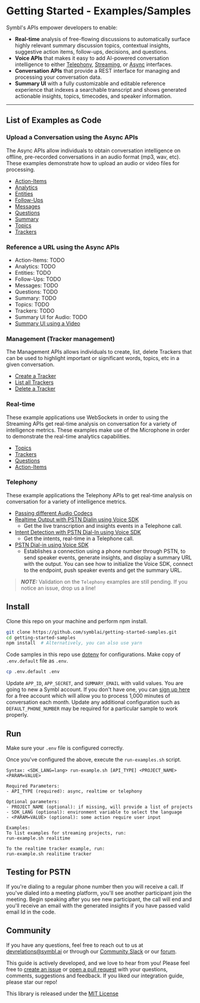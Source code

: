 # Getting Started - Examples/Samples

Symbl's APIs empower developers to enable: 
- **Real-time** analysis of free-flowing discussions to automatically surface highly relevant summary discussion topics, contextual insights, suggestive action items, follow-ups, decisions, and questions.
- **Voice APIs** that makes it easy to add AI-powered conversation intelligence to either [Telephony][telephony], [Streaming][streaming], or [Async][async] interfaces.
- **Conversation APIs** that provide a REST interface for managing and processing your conversation data.
- **Summary UI** with a fully customizable and editable reference experience that indexes a searchable transcript and shows generated actionable insights, topics, timecodes, and speaker information.

<hr />

## List of Examples as Code

### Upload a Conversation using the Async APIs

The Async APIs allow individuals to obtain conversation intelligence on offline, pre-recorded conversations in an audio format (mp3, wav, etc). These examples demonstrate how to upload an audio or video files for processing.

- [Action-Items](./examples/node/async-upload/action-items)
- [Analytics](./examples/node/async-upload/analytics)
- [Entities](./examples/node/async-upload/entites)
- [Follow-Ups](./examples/node/async-upload/follow-ups)
- [Messages](./examples/node/async-upload/messages)
- [Questions](./examples/node/async-upload/questions)
- [Summary](./examples/node/async-upload/summary)
- [Topics](./examples/node/async-upload/topics)
- [Trackers](./examples/node/async-upload/trackers)

### Reference a URL using the Async APIs

- Action-Items: TODO
- Analytics: TODO
- Entities: TODO
- Follow-Ups: TODO
- Messages: TODO
- Questions: TODO
- Summary: TODO
- Topics: TODO
- Trackers: TODO
- Summary UI for Audio: TODO
- [Summary UI using a Video](./examples/node/async-url/summary-ui-video)

### Management (Tracker management)

The Management APIs allows individuals to create, list, delete Trackers that can be used
to highlight important or significant words, topics, etc in a given conversation.

- [Create a Tracker](./examples/node/management/create)
- [List all Trackers](./examples/node/management/list)
- [Delete a Tracker](./examples/node/management/delete)

### Real-time

These example applications use WebSockets in order to using the Streaming APIs
get real-time analysis on conversation for a variety of intelligence metrics. These
examples make use of the Microphone in order to demonstrate the real-time
analytics capabilities.

- [Topics](./examples/node/realtime/topics)
- [Trackers](./examples/node/realtime/trackers)
- [Questions](./examples/node/realtime/questions)
- [Action-Items](./examples/node/realtime/action-items)

### Telephony

These example applications the Telephony APIs to get real-time analysis on conversation
for a variety of intelligence metrics.

- [Passing different Audio Codecs](./examples/node/telephony/custom-audio-config)
- [Realtime Output with PSTN Dialin using Voice SDK](./examples/node/telephony/realtime-insights-transcription)
  - Get the live transcription and insights events in a Telephone call.
- [Intent Detection with PSTN Dial-In using Voice SDK](./examples/node/telephony/realtime-intent-detection)
  - Get the intents, real-time in a Telephone call.
- [PSTN Dial-in using Voice SDK](./examples/node/telephony/speaker-events)
  - Establishes a connection using a phone number through PSTN, to send speaker
    events, generate insights, and display a summary URL with the output. You
    can see how to initialize the Voice SDK, connect to the endpoint, push
    speaker events and get the summary URL.

> **_NOTE:_** Validation on the `Telephony` examples are still pending. If you notice an issue, drop us a line!

## Install

Clone this repo on your machine and perform npm install.

```bash
git clone https://github.com/symblai/getting-started-samples.git
cd getting-started-samples
npm install  # Alternatively, you can also use yarn
```

Code samples in this repo use [dotenv](https://github.com/motdotla/dotenv) for
configurations. Make copy of `.env.default` file as `.env`.

```bash
cp .env.default .env
```

Update `APP_ID`, `APP_SECRET`, and `SUMMARY_EMAIL` with valid values. You are
going to new a Symbl account. If you don't have one, you can [sign up here][symbl_signup]
for a free account which will allow you to process 1,000 minutes of conversation each month.
Update any additional configuration such as `DEFAULT_PHONE_NUMBER` may be required for
a particular sample to work properly.

## Run

Make sure your `.env` file is configured correctly.

Once you've configured the above, execute the `run-examples.sh` script.

```
Syntax: <SDK_LANG=lang> run-example.sh [API_TYPE] <PROJECT_NAME> <PARAM=VALUE>
 
Required Parameters:
- API_TYPE (required): async, realtime or telephony
 
Optional parameters:
- PROJECT_NAME (optional): if missing, will provide a list of projects
- SDK_LANG (optional): environment variable to select the language
- <PARAM=VALUE> (optional): some action require user input
 
Examples:
To list examples for streaming projects, run:
run-example.sh realitime
 
To the realtime tracker example, run:
run-example.sh realitime tracker
```

## Testing for PSTN

If you're dialing to a regular phone number then you will receive a call. If
you've dialed into a meeting platform, you'll see another participant join the
meeting. Begin speaking after you see new participant, the call will end and
you'll receive an email with the generated insights if you have passed valid
email Id in the code.

## Community

If you have any questions, feel free to reach out to us at devrelations@symbl.ai or through our [Community Slack][slack] or our [forum][developer_community].

This guide is actively developed, and we love to hear from you! Please feel free to [create an issue][issues] or [open a pull request][pulls] with your questions, comments, suggestions and feedback.  If you liked our integration guide, please star our repo!

This library is released under the [MIT License][license]

[telephony]: https://docs.symbl.ai/docs/telephony/overview/post-api
[streaming]: https://docs.symbl.ai/reference/streaming-api-reference
[async]: https://docs.symbl.ai/reference/async-api-1
[developer_community]: https://community.symbl.ai/?_ga=2.134156042.526040298.1609788827-1505817196.1609788827
[slack]: https://join.slack.com/t/symbldotai/shared_invite/zt-4sic2s11-D3x496pll8UHSJ89cm78CA
[signup]: https://platform.symbl.ai/?_ga=2.63499307.526040298.1609788827-1505817196.1609788827
[issues]: https://github.com/symblai/getting-started-samples/issues
[pulls]: https://github.com/symblai/getting-started-samples/pulls
[license]: LICENSE
[symbl_signup]: https://platform.symbl.ai/signup?utm_source=symbl&utm_medium=blog&utm_campaign=devrel&_ga=2.226597914.683175584.1662998385-1953371422.1659457591&_gl=1*mm3foy*_ga*MTk1MzM3MTQyMi4xNjU5NDU3NTkx*_ga_FN4MP7CES4*MTY2MzEwNDQyNi44Mi4xLjE2NjMxMDQ0MzcuMC4wLjA.
